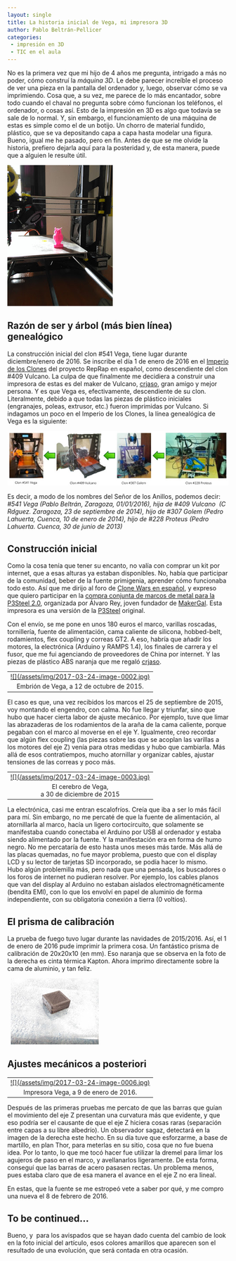```yaml
--- 
layout: single 
title: La historia inicial de Vega, mi impresora 3D
author: Pablo Beltrán-Pellicer
categories:
 - impresión en 3D 
 - TIC en el aula 
---
```





No es la primera vez que mi hijo de 4 años me pregunta, intrigado a más
no poder, cómo construí la *máquina 3D*. Le debe parecer increíble el
proceso de ver una pieza en la pantalla del ordenador y, luego, observar
cómo se va imprimiendo. Cosa que, a su vez, me parece de lo más
encantador, sobre todo cuando el chaval no pregunta sobre cómo funcionan
los teléfonos, el ordenador, o cosas así. Esto de la impresión en 3D es
algo que todavía se sale de lo normal. Y, sin embargo, el funcionamiento
de una máquina de estas es simple como el de un botijo. Un chorro de
material fundido, plástico, que se va depositando capa a capa hasta
modelar una figura. Bueno, igual me he pasado, pero en fin. Antes de que
se me olvide la historia, prefiero dejarla aquí para la posteridad y, de
esta manera, puede que a alguien le resulte útil.  

![](/assets/img/2017-03-24-image-0000.jpg)

## Razón de ser y árbol (más bien línea) genealógico

La construcción inicial del clon \#541 Vega, tiene lugar durante
diciembre/enero de 2016. Se inscribe el día 1 de enero de 2016 en el
[Imperio de los
Clones](http://www.reprap.org/wiki/Clone_Wars:_El_imperio_de_los_clones/es) del
proyecto RepRap en español, como descendiente del clon \#409 Vulcano. La
culpa de que finalmente me decidiera a construir una impresora de estas
es del maker de Vulcano, [crjaso](https://twitter.com/crjaso), gran
amigo y mejor persona. Y es que Vega es, efectivamente, descendiente de
su clon. Literalmente, debido a que todas las piezas de plástico
iniciales (engranajes, poleas, extrusor, etc.) fueron imprimidas por
Vulcano. Si indagamos un poco en el Imperio de los Clones, la línea
genealógica de Vega es la siguiente:  
  
![](/assets/img/2017-03-24-image-0001.jpg)

  
Es decir, a modo de los nombres del Señor de los Anillos, podemos decir:
*\#541 Vega (Pablo Beltrán, Zaragoza, 01/01/2016), hija de \#409 Vulcano
 (C Rdguez. Zaragoza, 23 de septiembre de 2014), hijo de \#307 Golem
(Pedro Lahuerta, Cuenca, 10 de enero de 2014), hijo de \#228 Proteus
(Pedro Lahuerta. Cuenca, 30 de junio de 2013)*  

## Construcción inicial

Como la cosa tenía que tener su encanto, no valía con comprar un kit por
internet, que a esas alturas ya estaban disponibles. No, había que
participar de la comunidad, beber de la fuente primigenia, aprender cómo
funcionaba todo esto. Así que me dirijo al foro de [Clone Wars en
español](https://groups.google.com/forum/#!forum/asrob-uc3m-impresoras-3d),
y expreso que quiero participar en la [compra conjunta de marcos de
metal para la P3Steel
2.0](https://groups.google.com/forum/#!topic/asrob-uc3m-impresoras-3d/2yAV2iwXtDE%5B1-25%5D),
organizada por Álvaro Rey, joven fundador de
[MakerGal](http://www.makergal.es/). Esta impresora es una versión de la
[P3Steel](http://reprap.org/wiki/P3Steel/es) original.

  

Con el envío, se me pone en unos 180 euros el marco, varillas roscadas,
tornillería, fuente de alimentación, cama caliente de silicona,
hobbed-belt, rodamientos, flex coupling y correas GT2. A eso, habría que
añadir los motores, la electrónica (Arduino y RAMPS 1.4), los finales de
carrera y el fusor, que me fui agenciando de proveedores de China por
internet. Y las piezas de plástico ABS naranja que me regaló
[crjaso](https://twitter.com/crjaso).

<table>
<tbody>
<tr class="odd">
<td style="text-align: center;"><a href="https://3.bp.blogspot.com/-x0OS1JuRiIA/WM7--nsdqrI/AAAAAAAACgw/fnyfwKj12U4OIMVJm94PNqYhchsZgB9RACLcB/s1600/2015-10-12%2B23.15.03.jpg">![](/assets/img/2017-03-24-image-0002.jpg)

</tr>
<tr class="even">
<td style="text-align: center;">Embrión de Vega, a 12 de octubre de 2015.</td>
</tr>
</tbody>
</table>

El caso es que, una vez recibidos los marcos el 25 de septiembre de
2015, voy montando el engendro, con calma. No fue llegar y triunfar,
sino que hubo que hacer cierta labor de ajuste mecánico. Por ejemplo,
tuve que limar las abrazaderas de los rodamientos de la araña de la cama
caliente, porque pegaban con el marco al moverse en el eje Y.
Igualmente, creo recordar que algún flex coupling (las piezas sobre las
que se acoplan las varillas a los motores del eje Z) venía para otras
medidas y hubo que cambiarla. Más allá de esos contratiempos, mucho
atornillar y organizar cables, ajustar tensiones de las correas y poco
más.  

<table>
<tbody>
<tr class="odd">
<td style="text-align: center;"><a href="https://2.bp.blogspot.com/-GGkX6dylXcw/WNQ5lQ76QZI/AAAAAAAACjk/ROzPTopjQksyddXZ2SRxUk3aIt2ZNbkpwCLcB/s1600/2015-12-30%2B16.26.04.jpg">![](/assets/img/2017-03-24-image-0003.jpg)

</tr>
<tr class="even">
<td style="text-align: center;">El cerebro de Vega,<br />
a 30 de diciembre de 2015</td>
</tr>
</tbody>
</table>

La electrónica, casi me entran escalofríos. Creía que iba a ser lo más
fácil para mí. Sin embargo, no me percaté de que la fuente de
alimentación, al atornillarla al marco, hacía un ligero cortocircuito,
que solamente se manifestaba cuando conectaba el Arduino por USB al
ordenador y estaba siendo alimentado por la fuente. Y la manifestación
era en forma de humo negro. No me percataría de esto hasta unos meses
más tarde. Más allá de las placas quemadas, no fue mayor problema,
puesto que con el display LCD y su lector de tarjetas SD incorporado, se
podía hacer lo mismo.  
Hubo algún problemilla más, pero nada que una pensada, los buscadores o
los foros de internet no pudieran resolver. Por ejemplo, los cables
planos que van del display al Arduino no estaban aislados
electromagnéticamente (bendita EMI), con lo que los envolví en papel de
aluminio de forma independiente, con su obligatoria conexión a tierra (0
voltios).  

## El prisma de calibración

La prueba de fuego tuvo lugar durante las navidades de 2015/2016. Así,
el 1 de enero de 2016 pude imprimir la primera cosa. Un fantástico
prisma de calibración de 20x20x10 (en mm). Eso naranja que se observa en
la foto de la derecha es cinta térmica Kapton. Ahora imprimo
directamente sobre la cama de aluminio, y tan feliz.

  

 
![](/assets/img/2017-03-24-image-0004.jpg)


  

## Ajustes mecánicos a posteriori

<table>
<tbody>
<tr class="odd">
<td style="text-align: center;"><a href="https://2.bp.blogspot.com/-eUxPWoate5c/WM-bGF7qpZI/AAAAAAAAChA/PP6iUxfStzsSxy8wQIhLdTqXeTbbgKzaACLcB/s1600/vega_20160109.jpg">![](/assets/img/2017-03-24-image-0006.jpg)

</tr>
<tr class="even">
<td style="text-align: center;">Impresora Vega, a 9 de enero de 2016.</td>
</tr>
</tbody>
</table>

Después de las primeras pruebas me percato de que las barras que guían
el movimiento del eje Z presentan una curvatura más que evidente, y que
eso podría ser el causante de que el eje Z hiciera cosas raras
(separación entre capas a su libre albedrío). Un observador sagaz,
detectará en la imagen de la derecha este hecho. En su día tuve que
esforzarme, a base de martillo, en plan Thor, para meterlas en su sitio,
cosa que no fue buena idea. Por lo tanto, lo que me tocó hacer fue
utilizar la dremel para limar los agujeros de paso en el marco, y
avellanarlos ligeramente. De esta forma, conseguí que las barras de
acero pasasen rectas. Un problema menos, pues estaba claro que de esa
manera el avance en el eje Z no era lineal.  

En estas, que la fuente se me estropeó vete a saber por qué, y me compro
una nueva el 8 de febrero de 2016.

## To be continued...

Bueno, y  para los avispados que se hayan dado cuenta del cambio de look
en la foto inicial del artículo, esos colores amarillos que aparecen son
el resultado de una evolución, que será contada en otra ocasión. 
